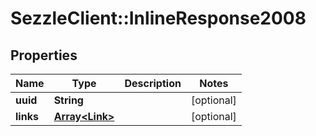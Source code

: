 # SezzleClient::InlineResponse2008

## Properties
Name | Type | Description | Notes
------------ | ------------- | ------------- | -------------
**uuid** | **String** |  | [optional]
**links** | [**Array&lt;Link&gt;**](Link.md) |  | [optional]

